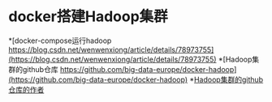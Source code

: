 # docker搭建Hadoop集群

*[docker-compose运行hadoop https://blog.csdn.net/wenwenxiong/article/details/78973755](https://blog.csdn.net/wenwenxiong/article/details/78973755)
*[Hadoop集群的github仓库 https://github.com/big-data-europe/docker-hadoop](https://github.com/big-data-europe/docker-hadoop)
*[Hadoop集群的github仓库的作者](https://github.com/big-data-europe)